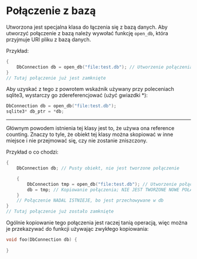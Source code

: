 # Połączenie z bazą

Utworzona jest specjalna klasa do łączenia się z bazą danych.
Aby utworzyć połączenie z bazą należy wywołać funkcję `open_db`, która przyjmuje
URI pliku z bazą danych.

Przykład:
```cpp
{
    DbConnection db = open_db("file:test.db"); // Utworzenie połączenia
}
// Tutaj połączenie już jest zamknięte
```

Aby uzyskać z tego z powrotem wskaźnik używany przy poleceniach sqlite3, wystarczy
go zdereferencjować (użyć gwiazdki \*):
```cpp
DbConnection db = open_db("file:test.db");
sqlite3* db_ptr = *db;
```

---

Głównym powodem istnienia tej klasy jest to, że używa ona reference counting.
Znaczy to tyle, że obiekt tej klasy można skopiować w inne miejsce i nie
przejmować się, czy nie zostanie zniszczony.

Przykład o co chodzi:
```cpp
{
    DbConnection db; // Pusty obiekt, nie jest tworzone połączenie

    {
        DbConnection tmp = open_db("file:test.db"); // Utworzenie połączenia z bazą
        db = tmp; // Kopiowanie połączenia; NIE JEST TWORZONE NOWE POŁĄCZENIE
    }
    // Połączenie NADAL ISTNIEJE, bo jest przechowywane w db
}
// Tutaj połączenie już zostało zamknięte
```

Ogólnie kopiowanie tego połączenia jest raczej tanią operacją, więc można je
przekazywać do funkcji używając zwykłego kopiowania:
```cpp
void foo(DbConnection db) {
    
}
```
